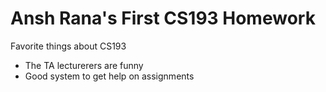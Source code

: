# Ansh Rana's First CS193 Homework
Favorite things about CS193
- The TA lecturerers are funny
- Good system to get help on assignments
